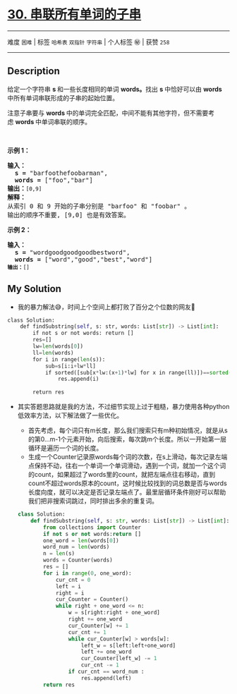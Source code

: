 # [30. 串联所有单词的子串](https://leetcode-cn.com/problems/substring-with-concatenation-of-all-words/)

---

难度 `困难` | 标签 `哈希表` `双指针` `字符串`  | 个人标签 ㊙️ | 获赞 `258`

---

## Description

<p>给定一个字符串&nbsp;<strong>s&nbsp;</strong>和一些长度相同的单词&nbsp;<strong>words。</strong>找出 <strong>s </strong>中恰好可以由&nbsp;<strong>words </strong>中所有单词串联形成的子串的起始位置。</p>
<p>注意子串要与&nbsp;<strong>words </strong>中的单词完全匹配，中间不能有其他字符，但不需要考虑&nbsp;<strong>words&nbsp;</strong>中单词串联的顺序。</p>
<p>&nbsp;</p>
<p><strong>示例 1：</strong></p>
<pre><strong>输入：
  s =</strong> "barfoothefoobarman",
<strong>  words = </strong>["foo","bar"]
<strong>输出：</strong><code>[0,9]</code>
<strong>解释：</strong>
从索引 0 和 9 开始的子串分别是 "barfoo" 和 "foobar" 。
输出的顺序不重要, [9,0] 也是有效答案。
</pre>

<p><strong>示例 2：</strong></p>
<pre><strong>输入：
  s =</strong> "wordgoodgoodgoodbestword",
<strong>  words = </strong>["word","good","best","word"]
<code><strong>输出：</strong>[]</code>
</pre>

## My Solution

- 我的暴力解法😅，时间上个空间上都打败了百分之个位数的网友🥴

```python
class Solution:
    def findSubstring(self, s: str, words: List[str]) -> List[int]:
        if not s or not words: return []
        res=[]
        lw=len(words[0])
        ll=len(words)
        for i in range(len(s)):
            sub=s[i:i+lw*ll]
            if sorted([sub[x*lw:(x+1)*lw] for x in range(ll)])==sorted(words):
                res.append(i)
 
        return res
```

- 其实答题思路就是我的方法，不过细节实现上过于粗糙，暴力使用各种python低效率方法，以下解法做了一些优化。

  - 首先考虑，每个词只有m长度，那么我们搜索只有m种初始情况，就是从s的第0...m-1个元素开始，向后搜索，每次跳m个长度。所以一开始第一层循环是遍历一个词的长度。
  - 生成一个Counter记录原words每个词的次数，在s上滑动，每次记录左端点保持不动，往右一个单词一个单词滑动，遇到一个词，就加一个这个词的count，如果超过了words里的count，就把左端点往右移动，直到count不超过words原本的count，这时候比较找到的词总数是否与words长度向度，就可以决定是否记录左端点了。最里层循环条件刚好可以帮助我们把非搜索词跳过，同时排出多余的重复词。

  ```python
  class Solution:
      def findSubstring(self, s: str, words: List[str]) -> List[int]:
          from collections import Counter
          if not s or not words:return []
          one_word = len(words[0])
          word_num = len(words)
          n = len(s)
          words = Counter(words)
          res = []
          for i in range(0, one_word):
              cur_cnt = 0
              left = i
              right = i
              cur_Counter = Counter()
              while right + one_word <= n:
                  w = s[right:right + one_word]
                  right += one_word
                  cur_Counter[w] += 1
                  cur_cnt += 1
                  while cur_Counter[w] > words[w]:
                      left_w = s[left:left+one_word]
                      left += one_word
                      cur_Counter[left_w] -= 1
                      cur_cnt -= 1
                  if cur_cnt == word_num :
                      res.append(left)
          return res
  ```

### 